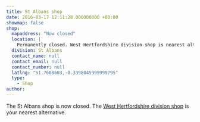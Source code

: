```yaml
---
title: St Albans shop
date: 2016-03-17 12:11:28.000000000 +00:00
showmap: false
shop:
  mapaddress: "Now closed"
  location: |
    Permanently closed. West Hertfordshire division shop is nearest alternative.
  division: St Albans
  contact_name: null
  contact_email: null
  contact_number: null
  latlng: "51.7608603,-0.3398045999999795"
  type:
    - Shop
author:
---
```

The St Albans shop is now closed. The [West Hertfordshire division shop](/shops-nights/west-herts-depot/) is your nearest alternative.
